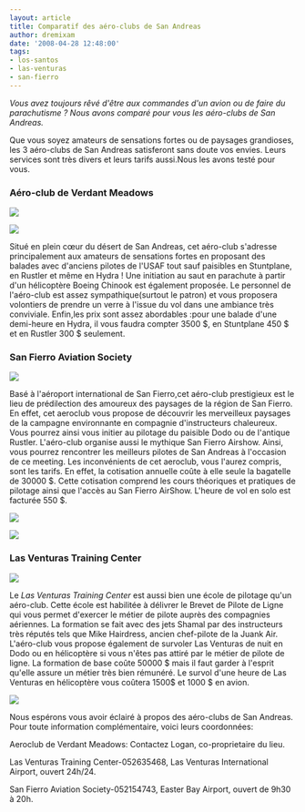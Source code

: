 ```yaml
---
layout: article
title: Comparatif des aéro-clubs de San Andreas
author: dremixam
date: '2008-04-28 12:48:00'
tags:
- los-santos
- las-venturas
- san-fierro
---
```


_Vous avez toujours rêvé d'être aux commandes d'un avion ou de faire du parachutisme ? Nous avons comparé pour vous les aéro-clubs de San Andreas._

Que vous soyez amateurs de sensations fortes ou de paysages grandioses, les 3 aéro-clubs de San Andreas satisferont sans doute vos envies. Leurs services sont très divers et leurs tarifs aussi.Nous les avons testé pour vous.

### Aéro-club de Verdant Meadows

![](  /content/images/2005/01/verdantmeadows.jpg/)

![](  /content/images/2005/01/stuntplane.jpg/)

Situé en plein cœur du désert de San Andreas, cet aéro-club s'adresse principalement aux amateurs de sensations fortes en proposant des balades avec d'anciens pilotes de l'USAF tout sauf paisibles en Stuntplane, en Rustler et même en Hydra ! Une initiation au saut en parachute à partir d'un hélicoptère Boeing Chinook est également proposée. Le personnel de l'aéro-club est assez sympathique(surtout le patron) et vous proposera volontiers de prendre un verre à l'issue du vol dans une ambiance très conviviale. Enfin,les prix sont assez abordables :pour une balade d'une demi-heure en Hydra, il vous faudra compter 3500 $, en Stuntplane 450 $ et en Rustler 300 $ seulement.

### San Fierro Aviation Society

![](  /content/images/2005/01/sfaero.jpg/)

Basé à l'aéroport international de San Fierro,cet aéro-club prestigieux est le lieu de prédilection des amoureux des paysages de la région de San Fierro. En effet, cet aeroclub vous propose de découvrir les merveilleux paysages de la campagne environnante en compagnie d'instructeurs chaleureux. Vous pourrez ainsi vous initier au pilotage du paisible Dodo ou de l'antique Rustler. L'aéro-club organise aussi le mythique San Fierro Airshow. Ainsi, vous pourrez rencontrer les meilleurs pilotes de San Andreas à l'occasion de ce meeting. Les inconvénients de cet aeroclub, vous l'aurez compris, sont les tarifs. En effet, la cotisation annuelle coûte à elle seule la bagatelle de 30000 $. Cette cotisation comprend les cours théoriques et pratiques de pilotage ainsi que l'accès au San Fierro AirShow. L'heure de vol en solo est facturée 550 $.

![](  /content/images/2005/01/sfhangar.jpg/)

![](  /content/images/2005/01/sfmav.jpg/)

### Las Venturas Training Center

![](  /content/images/2005/01/shamlv.jpg/)

Le _Las Venturas Training Center_ est aussi bien une école de pilotage qu'un aéro-club. Cette école est habilitée à délivrer le Brevet de Pilote de Ligne qui vous permet d'exercer le métier de pilote auprès des compagnies aériennes. La formation se fait avec des jets Shamal par des instructeurs très réputés tels que Mike Hairdress, ancien chef-pilote de la Juank Air. L'aéro-club vous propose également de survoler Las Venturas de nuit en Dodo ou en hélicoptère si vous n'êtes pas attiré par le métier de pilote de ligne. La formation de base coûte 50000 $ mais il faut garder à l'esprit qu'elle assure un métier très bien rémunéré. Le survol d'une heure de Las Venturas en hélicoptère vous coûtera 1500$ et 1000 $ en avion.

![](  /content/images/2005/01/lvdodo.jpg/)

Nous espérons vous avoir éclairé à propos des aéro-clubs de San Andreas. Pour toute information complémentaire, voici leurs coordonnées:

Aeroclub de Verdant Meadows: Contactez Logan, co-proprietaire du lieu.

Las Venturas Training Center-052635468, Las Venturas International Airport, ouvert 24h/24.

San Fierro Aviation Society-052154743, Easter Bay Airport, ouvert de 9h30 à 20h.

<!--kg-card-end: markdown-->
